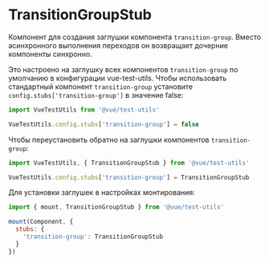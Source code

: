 # TransitionGroupStub

Компонент для создания заглушки компонента `transition-group`. Вместо асинхронного выполнения переходов он возвращает дочерние компоненты синхронно.

Это настроено на заглушку всех компонентов `transition-group` по умолчанию в конфигурации vue-test-utils. Чтобы использовать стандартный компонент `transition-group` установите `config.stubs['transition-group']` в значение false:

```js
import VueTestUtils from '@vue/test-utils'

VueTestUtils.config.stubs['transition-group'] = false
```

Чтобы переустановить обратно на заглушки компонентов `transition-group`:

```js
import VueTestUtils, { TransitionGroupStub } from '@vue/test-utils'

VueTestUtils.config.stubs['transition-group'] = TransitionGroupStub
```

Для установки заглушек в настройках монтирования:

```js
import { mount, TransitionGroupStub } from '@vue/test-utils'

mount(Component, {
  stubs: {
    'transition-group': TransitionGroupStub
  }
})
```